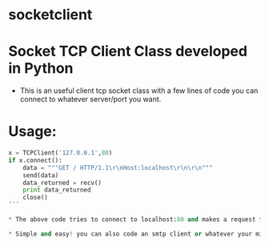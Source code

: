 socketclient
============

# Socket TCP Client Class developed in Python

* This is an useful client tcp socket class with a few lines of code you can connect to whatever server/port you want.


# Usage:

```python
x = TCPClient('127.0.0.1',80)
if x.connect():
    data = """GET / HTTP/1.1\r\nHost:localhost\r\n\r\n"""
    send(data)
    data_returned = recv()
    print data_returned
    close()
´´´

* The above code tries to connect to localhost:80 and makes a request for index and wait until data is returned.

* Simple and easy! you can also code an smtp client or whatever your mind can imagine!.

